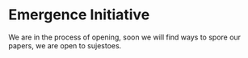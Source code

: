 # Emergence Initiative
We are in the process of opening, soon we will find ways to spore our papers, we are open to sujestoes.
